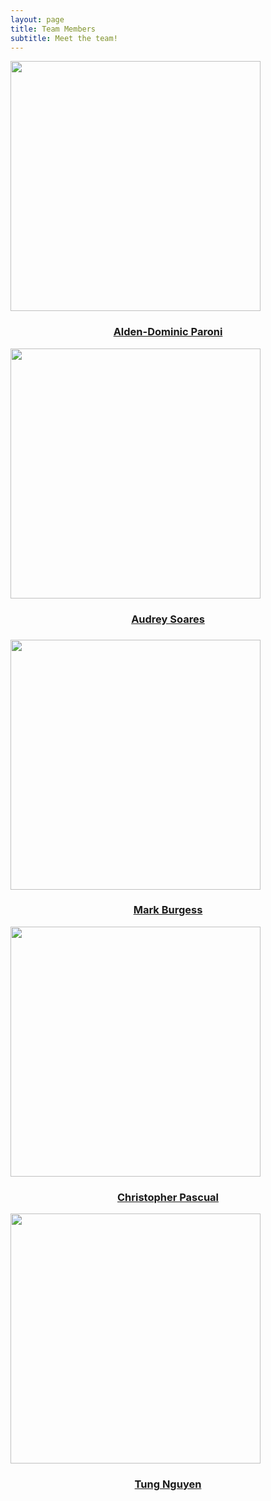 ```yaml
---
layout: page
title: Team Members
subtitle: Meet the team!
---
```


<div class="row" style="alignment: center">
  <div class="column" style="alignment: center">
    <img width="400px" 
       style="alignment: center"
       src="../assets/img/alden.jpg" 
       class="img-thumbnail" >
    <a href="https://aldenparoni.github.io/"><h3 style="text-align: center">Alden-Dominic Paroni</h3></a>
  </div>
  <div class="column" style="alignment: center">
    <img width="400px"
       style="alignment: center"
       src="../assets/img/audrey.jpg" 
       class="img-thumbnail">
    <a href="https://audreysoares.github.io/"><h3 style="text-align: center">Audrey Soares</h3></a>
    <h3></h3>
  </div>
  <div class="column" style="alignment: center">
    <img width="400px" 
       style="alignment: center"
       src="../assets/img/mark.jpg" 
       class="img-thumbnail" >
    <a href="https://crepesalot.github.io/"><h3 style="text-align: center">Mark Burgess</h3></a>
  </div>
  <div class="column" style="alignment: center">
    <img width="400px" 
       style="alignment: center"
       src="../assets/img/chris.jpg" 
       class="img-thumbnail" >
    <a href="https://caspascual.github.io/"><h3 style="text-align: center">Christopher Pascual</h3></a>
  </div>
  <div class="column" style="alignment: center">
    <img width="400px" 
       style="alignment: center"
       src="../assets/img/tung.jpg" 
       class="img-thumbnail" >
    <a href="https://tungxn.github.io/"><h3 style="text-align: center">Tung Nguyen</h3></a>
  </div>

</div>